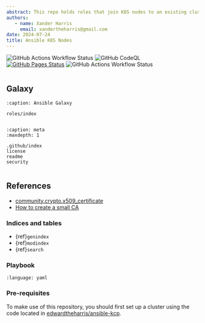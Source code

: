 ```yaml
---
abstract: This repo holds roles that join K8S nodes to an existing cluster.
authors:
   - name: Xander Harris
     email: xandertheharris@gmail.com
date: 2024-07-24
title: Ansible K8S Nodes
---
```


![GitHub Actions Workflow Status](https://img.shields.io/github/actions/workflow/status/edwardtheharris/ansible-k8s-ca/ansible.yml?branch=main&style=flat-square&logo=ansible&label=Ansible%20Lint)
![GitHub CodeQL](https://img.shields.io/github/actions/workflow/status/edwardtheharris/ansible-k8s-ca/codeql.yml?branch=main&style=flat-square&logo=githubactions&label=CodeQL)
[![GitHub Pages Status](https://img.shields.io/github/actions/workflow/status/edwardtheharris/ansible-k8s-ca/pages.yml?branch=main&style=flat-square&logo=githubpages&label=GitHub%20Pages)](https://edwardtheharris.github.io/ansible-k8s-ca/)
![GitHub Actions Workflow Status](https://img.shields.io/github/actions/workflow/status/edwardtheharris/ansible-k8s-ca/shell.yml?branch=main&style=flat-square&logo=gnubash&label=ShellCheck)

```{index} ansible; roles
```

## Galaxy

```{toctree}
:caption: Ansible Galaxy

roles/index
```

```{index} ansible; galaxy
```

```{toctree}
:caption: meta
:maxdepth: 1

.github/index
license
readme
security
```

```{index} metadata; repository
```

## References

- [community.crypto.x509_certificate](https://docs.ansible.com/ansible/latest/collections/community/crypto/x509_certificate_module.html)
- [How to create a small CA](https://docs.ansible.com/ansible/latest/collections/community/crypto/docsite/guide_ownca.html)

### Indices and tables

- {ref}`genindex`
- {ref}`modindex`
- {ref}`search`

### Playbook

```{literalinclude} /site.yml
:language: yaml
```

### Pre-requisites

To make use of this repository, you should first set up a cluster using the
code located in
[edwardtheharris/ansible-kcp](https://github.com/edwardtheharris/ansible-kcp).

